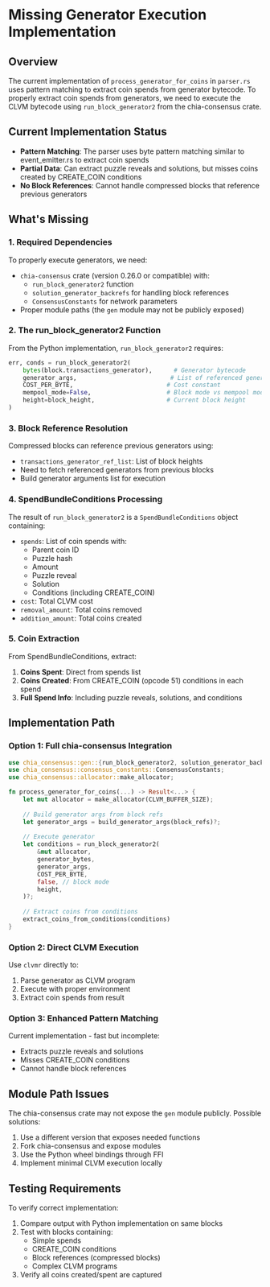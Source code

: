 # Missing Generator Execution Implementation

## Overview
The current implementation of `process_generator_for_coins` in `parser.rs` uses pattern matching to extract coin spends from generator bytecode. To properly extract coin spends from generators, we need to execute the CLVM bytecode using `run_block_generator2` from the chia-consensus crate.

## Current Implementation Status
- **Pattern Matching**: The parser uses byte pattern matching similar to event_emitter.rs to extract coin spends
- **Partial Data**: Can extract puzzle reveals and solutions, but misses coins created by CREATE_COIN conditions
- **No Block References**: Cannot handle compressed blocks that reference previous generators

## What's Missing

### 1. Required Dependencies
To properly execute generators, we need:
- `chia-consensus` crate (version 0.26.0 or compatible) with:
  - `run_block_generator2` function
  - `solution_generator_backrefs` for handling block references
  - `ConsensusConstants` for network parameters
- Proper module paths (the `gen` module may not be publicly exposed)

### 2. The run_block_generator2 Function
From the Python implementation, `run_block_generator2` requires:
```python
err, conds = run_block_generator2(
    bytes(block.transactions_generator),      # Generator bytecode
    generator_args,                          # List of referenced generators
    COST_PER_BYTE,                          # Cost constant
    mempool_mode=False,                     # Block mode vs mempool mode
    height=block_height,                    # Current block height
)
```

### 3. Block Reference Resolution
Compressed blocks can reference previous generators using:
- `transactions_generator_ref_list`: List of block heights
- Need to fetch referenced generators from previous blocks
- Build generator arguments list for execution

### 4. SpendBundleConditions Processing
The result of `run_block_generator2` is a `SpendBundleConditions` object containing:
- `spends`: List of coin spends with:
  - Parent coin ID
  - Puzzle hash
  - Amount
  - Puzzle reveal
  - Solution
  - Conditions (including CREATE_COIN)
- `cost`: Total CLVM cost
- `removal_amount`: Total coins removed
- `addition_amount`: Total coins created

### 5. Coin Extraction
From SpendBundleConditions, extract:
1. **Coins Spent**: Direct from spends list
2. **Coins Created**: From CREATE_COIN (opcode 51) conditions in each spend
3. **Full Spend Info**: Including puzzle reveals, solutions, and conditions

## Implementation Path

### Option 1: Full chia-consensus Integration
```rust
use chia_consensus::gen::{run_block_generator2, solution_generator_backrefs};
use chia_consensus::consensus_constants::ConsensusConstants;
use chia_consensus::allocator::make_allocator;

fn process_generator_for_coins(...) -> Result<...> {
    let mut allocator = make_allocator(CLVM_BUFFER_SIZE);
    
    // Build generator args from block refs
    let generator_args = build_generator_args(block_refs)?;
    
    // Execute generator
    let conditions = run_block_generator2(
        &mut allocator,
        generator_bytes,
        generator_args,
        COST_PER_BYTE,
        false, // block mode
        height,
    )?;
    
    // Extract coins from conditions
    extract_coins_from_conditions(conditions)
}
```

### Option 2: Direct CLVM Execution
Use `clvmr` directly to:
1. Parse generator as CLVM program
2. Execute with proper environment
3. Extract coin spends from result

### Option 3: Enhanced Pattern Matching
Current implementation - fast but incomplete:
- Extracts puzzle reveals and solutions
- Misses CREATE_COIN conditions
- Cannot handle block references

## Module Path Issues

The chia-consensus crate may not expose the `gen` module publicly. Possible solutions:
1. Use a different version that exposes needed functions
2. Fork chia-consensus and expose modules
3. Use the Python wheel bindings through FFI
4. Implement minimal CLVM execution locally

## Testing Requirements

To verify correct implementation:
1. Compare output with Python implementation on same blocks
2. Test with blocks containing:
   - Simple spends
   - CREATE_COIN conditions
   - Block references (compressed blocks)
   - Complex CLVM programs
3. Verify all coins created/spent are captured 
